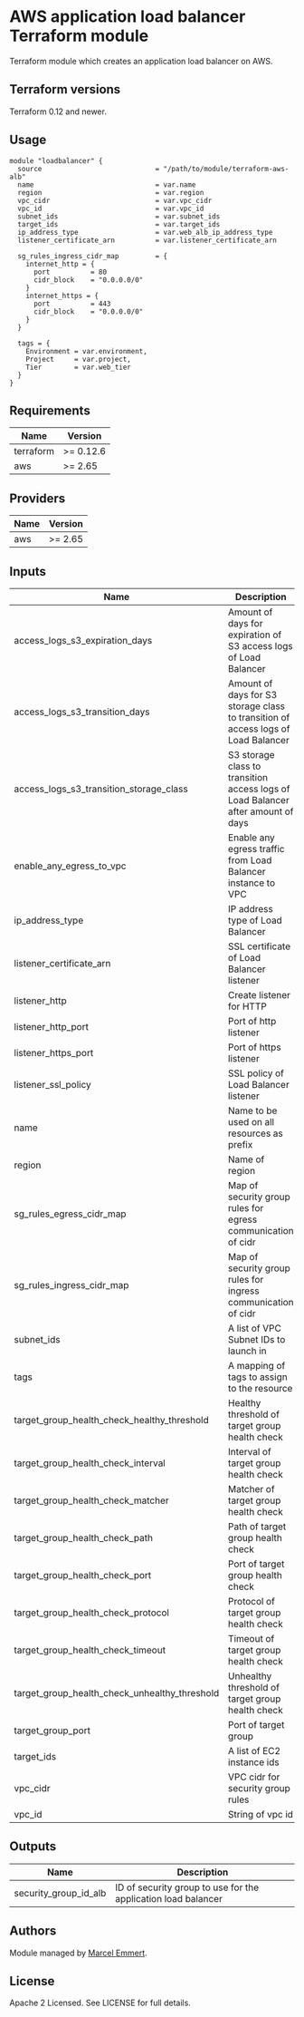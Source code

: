 # AWS application load balancer Terraform module

Terraform module which creates an application load balancer on AWS.

## Terraform versions

Terraform 0.12 and newer. 

## Usage

```hcl
module "loadbalancer" {
  source                            = "/path/to/module/terraform-aws-alb"
  name                              = var.name
  region                            = var.region
  vpc_cidr                          = var.vpc_cidr
  vpc_id                            = var.vpc_id
  subnet_ids                        = var.subnet_ids
  target_ids                        = var.target_ids
  ip_address_type                   = var.web_alb_ip_address_type
  listener_certificate_arn          = var.listener_certificate_arn

  sg_rules_ingress_cidr_map         = {
    internet_http = {
      port          = 80
      cidr_block    = "0.0.0.0/0"
    }
    internet_https = {
      port          = 443
      cidr_block    = "0.0.0.0/0"
    }
  }

  tags = {
    Environment = var.environment,
    Project     = var.project,
    Tier        = var.web_tier
  }
}
```

## Requirements

| Name | Version |
|------|---------|
| terraform | >= 0.12.6 |
| aws | >= 2.65 |

## Providers

| Name | Version |
|------|---------|
| aws | >= 2.65 |

## Inputs

| Name | Description | Type | Default | Required |
|------|-------------|------|---------|:--------:|
| access\_logs\_s3\_expiration\_days | Amount of days for expiration of S3 access logs of Load Balancer | `number` | `90` | no |
| access\_logs\_s3\_transition\_days | Amount of days for S3 storage class to transition of access logs of Load Balancer | `number` | `30` | no |
| access\_logs\_s3\_transition\_storage\_class | S3 storage class to transition access logs of Load Balancer after amount of days | `string` | `"STANDARD_IA"` | no |
| enable\_any\_egress\_to\_vpc | Enable any egress traffic from Load Balancer instance to VPC | `bool` | `true` | no |
| ip\_address\_type | IP address type of Load Balancer | `string` | `"ipv4"` | no |
| listener\_certificate\_arn | SSL certificate of Load Balancer listener | `string` | `null` | no |
| listener\_http | Create listener for HTTP | `bool` | `true` | no |
| listener\_http\_port | Port of http listener | `string` | `"80"` | no |
| listener\_https\_port | Port of https listener | `string` | `"443"` | no |
| listener\_ssl\_policy | SSL policy of Load Balancer listener | `string` | `"ELBSecurityPolicy-2016-08"` | no |
| name | Name to be used on all resources as prefix | `string` | n/a | yes |
| region | Name of region | `string` | n/a | yes |
| sg\_rules\_egress\_cidr\_map | Map of security group rules for egress communication of cidr | `map` | `{}` | no |
| sg\_rules\_ingress\_cidr\_map | Map of security group rules for ingress communication of cidr | `map` | `{}` | no |
| subnet\_ids | A list of VPC Subnet IDs to launch in | `list(string)` | `[]` | no |
| tags | A mapping of tags to assign to the resource | `map(string)` | `{}` | no |
| target\_group\_health\_check\_healthy\_threshold | Healthy threshold of target group health check | `string` | `"3"` | no |
| target\_group\_health\_check\_interval | Interval of target group health check | `string` | `"30"` | no |
| target\_group\_health\_check\_matcher | Matcher of target group health check | `string` | `"200"` | no |
| target\_group\_health\_check\_path | Path of target group health check | `string` | `"/"` | no |
| target\_group\_health\_check\_port | Port of target group health check | `string` | `"80"` | no |
| target\_group\_health\_check\_protocol | Protocol of target group health check | `string` | `"HTTP"` | no |
| target\_group\_health\_check\_timeout | Timeout of target group health check | `string` | `"5"` | no |
| target\_group\_health\_check\_unhealthy\_threshold | Unhealthy threshold of target group health check | `string` | `"2"` | no |
| target\_group\_port | Port of target group | `string` | `"80"` | no |
| target\_ids | A list of EC2 instance ids | `list(string)` | n/a | yes |
| vpc\_cidr | VPC cidr for security group rules | `string` | `"10.0.0.0/16"` | no |
| vpc\_id | String of vpc id | `string` | n/a | yes |

## Outputs

| Name | Description |
|------|-------------|
| security\_group\_id\_alb | ID of security group to use for the application load balancer |

## Authors

Module managed by [Marcel Emmert](https://github.com/echomike80).

## License

Apache 2 Licensed. See LICENSE for full details.
